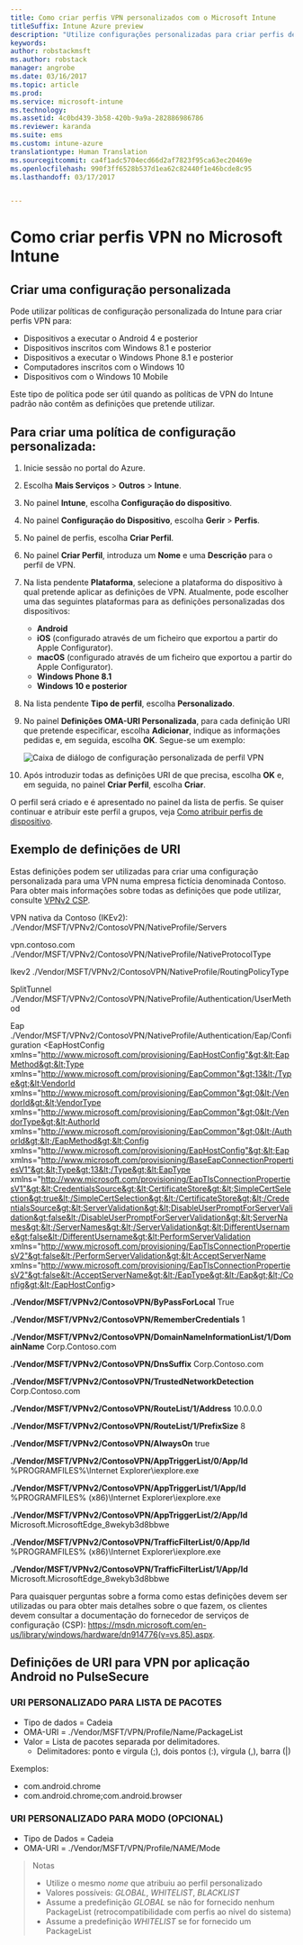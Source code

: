 ```yaml
---
title: Como criar perfis VPN personalizados com o Microsoft Intune
titleSuffix: Intune Azure preview
description: "Utilize configurações personalizadas para criar perfis de VPN no Intune."
keywords: 
author: robstackmsft
ms.author: robstack
manager: angrobe
ms.date: 03/16/2017
ms.topic: article
ms.prod: 
ms.service: microsoft-intune
ms.technology: 
ms.assetid: 4c0bd439-3b58-420b-9a9a-282886986786
ms.reviewer: karanda
ms.suite: ems
ms.custom: intune-azure
translationtype: Human Translation
ms.sourcegitcommit: ca4f1adc5704ecd66d2af7823f95ca63ec20469e
ms.openlocfilehash: 990f3ff6528b537d1ea62c82440f1e46bcde8c95
ms.lasthandoff: 03/17/2017


---
```


# <a name="how-to-create-custom-vpn-profiles-in-microsoft-intune"></a>Como criar perfis VPN no Microsoft Intune

## <a name="create-a-custom-configuration"></a>Criar uma configuração personalizada
Pode utilizar políticas de configuração personalizada do Intune para criar perfis VPN para:

* Dispositivos a executar o Android 4 e posterior
* Dispositivos inscritos com Windows 8.1 e posterior
* Dispositivos a executar o Windows Phone 8.1 e posterior
* Computadores inscritos com o Windows 10 
* Dispositivos com o Windows 10 Mobile

Este tipo de política pode ser útil quando as políticas de VPN do Intune padrão não contêm as definições que pretende utilizar.

## <a name="to-create-a-custom-configuration-policy"></a>Para criar uma política de configuração personalizada:

1. Inicie sessão no portal do Azure.
2. Escolha **Mais Serviços** > **Outros** > **Intune**.
3. No painel **Intune**, escolha **Configuração do dispositivo**.
4. No painel **Configuração do Dispositivo**, escolha **Gerir** > **Perfis**.
5. No painel de perfis, escolha **Criar Perfil**.
6. No painel **Criar Perfil**, introduza um **Nome** e uma **Descrição** para o perfil de VPN.
7. Na lista pendente **Plataforma**, selecione a plataforma do dispositivo à qual pretende aplicar as definições de VPN. Atualmente, pode escolher uma das seguintes plataformas para as definições personalizadas dos dispositivos:
    - **Android**
    - **iOS** (configurado através de um ficheiro que exportou a partir do Apple Configurator).
    - **macOS** (configurado através de um ficheiro que exportou a partir do Apple Configurator).
    - **Windows Phone 8.1**
    - **Windows 10 e posterior**
6. Na lista pendente **Tipo de perfil**, escolha **Personalizado**.
7. No painel **Definições OMA-URI Personalizada**, para cada definição URI que pretende especificar, escolha **Adicionar**, indique as informações pedidas e, em seguida, escolha **OK**. Segue-se um exemplo:

   ![Caixa de diálogo de configuração personalizada de perfil VPN](./media/Intune_Add_VPN_URI.png)

4.  Após introduzir todas as definições URI de que precisa, escolha **OK** e, em seguida, no painel **Criar Perfil**, escolha **Criar**.

O perfil será criado e é apresentado no painel da lista de perfis.
Se quiser continuar e atribuir este perfil a grupos, veja [Como atribuir perfis de dispositivo](how-to-assign-device-profiles.md).

## <a name="example-uri-settings"></a>Exemplo de definições de URI

Estas definições podem ser utilizadas para criar uma configuração personalizada para uma VPN numa empresa fictícia denominada Contoso.
Para obter mais informações sobre todas as definições que pode utilizar, consulte [VPNv2 CSP](https://msdn.microsoft.com/en-us/library/windows/hardware/dn914776.aspx).

VPN nativa da Contoso (IKEv2): ./Vendor/MSFT/VPNv2/ContosoVPN/NativeProfile/Servers

vpn.contoso.com ./Vendor/MSFT/VPNv2/ContosoVPN/NativeProfile/NativeProtocolType

Ikev2 ./Vendor/MSFT/VPNv2/ContosoVPN/NativeProfile/RoutingPolicyType

SplitTunnel ./Vendor/MSFT/VPNv2/ContosoVPN/NativeProfile/Authentication/UserMethod

Eap ./Vendor/MSFT/VPNv2/ContosoVPN/NativeProfile/Authentication/Eap/Configuration &lt;EapHostConfig xmlns="http://www.microsoft.com/provisioning/EapHostConfig"&gt;&lt;EapMethod&gt;&lt;Type xmlns="http://www.microsoft.com/provisioning/EapCommon"&gt;13&lt;/Type&gt;&lt;VendorId xmlns="http://www.microsoft.com/provisioning/EapCommon"&gt;0&lt;/VendorId&gt;&lt;VendorType xmlns="http://www.microsoft.com/provisioning/EapCommon"&gt;0&lt;/VendorType&gt;&lt;AuthorId xmlns="http://www.microsoft.com/provisioning/EapCommon"&gt;0&lt;/AuthorId&gt;&lt;/EapMethod&gt;&lt;Config xmlns="http://www.microsoft.com/provisioning/EapHostConfig"&gt;&lt;Eap xmlns="http://www.microsoft.com/provisioning/BaseEapConnectionPropertiesV1"&gt;&lt;Type&gt;13&lt;/Type&gt;&lt;EapType xmlns="http://www.microsoft.com/provisioning/EapTlsConnectionPropertiesV1"&gt;&lt;CredentialsSource&gt;&lt;CertificateStore&gt;&lt;SimpleCertSelection&gt;true&lt;/SimpleCertSelection&gt;&lt;/CertificateStore&gt;&lt;/CredentialsSource&gt;&lt;ServerValidation&gt;&lt;DisableUserPromptForServerValidation&gt;false&lt;/DisableUserPromptForServerValidation&gt;&lt;ServerNames&gt;&lt;/ServerNames&gt;&lt;/ServerValidation&gt;&lt;DifferentUsername&gt;false&lt;/DifferentUsername&gt;&lt;PerformServerValidation xmlns="http://www.microsoft.com/provisioning/EapTlsConnectionPropertiesV2"&gt;false&lt;/PerformServerValidation&gt;&lt;AcceptServerName xmlns="http://www.microsoft.com/provisioning/EapTlsConnectionPropertiesV2"&gt;false&lt;/AcceptServerName&gt;&lt;/EapType&gt;&lt;/Eap&gt;&lt;/Config&gt;&lt;/EapHostConfig&gt;

**./Vendor/MSFT/VPNv2/ContosoVPN/ByPassForLocal** True

**./Vendor/MSFT/VPNv2/ContosoVPN/RememberCredentials** 1

**./Vendor/MSFT/VPNv2/ContosoVPN/DomainNameInformationList/1/DomainName** Corp.Contoso.com

**./Vendor/MSFT/VPNv2/ContosoVPN/DnsSuffix** Corp.Contoso.com

**./Vendor/MSFT/VPNv2/ContosoVPN/TrustedNetworkDetection** Corp.Contoso.com

**./Vendor/MSFT/VPNv2/ContosoVPN/RouteList/1/Address** 10.0.0.0

**./Vendor/MSFT/VPNv2/ContosoVPN/RouteList/1/PrefixSize** 8

**./Vendor/MSFT/VPNv2/ContosoVPN/AlwaysOn** true

**./Vendor/MSFT/VPNv2/ContosoVPN/AppTriggerList/0/App/Id** %PROGRAMFILES%\Internet Explorer\iexplore.exe

**./Vendor/MSFT/VPNv2/ContosoVPN/AppTriggerList/1/App/Id** %PROGRAMFILES% (x86)\Internet Explorer\iexplore.exe

**./Vendor/MSFT/VPNv2/ContosoVPN/AppTriggerList/2/App/Id** Microsoft.MicrosoftEdge_8wekyb3d8bbwe

**./Vendor/MSFT/VPNv2/ContosoVPN/TrafficFilterList/0/App/Id** %PROGRAMFILES% (x86)\Internet Explorer\iexplore.exe

**./Vendor/MSFT/VPNv2/ContosoVPN/TrafficFilterList/1/App/Id** Microsoft.MicrosoftEdge_8wekyb3d8bbwe

Para quaisquer perguntas sobre a forma como estas definições devem ser utilizadas ou para obter mais detalhes sobre o que fazem, os clientes devem consultar a documentação do fornecedor de serviços de configuração (CSP): https://msdn.microsoft.com/en-us/library/windows/hardware/dn914776(v=vs.85).aspx.

## <a name="uri-settings-for-android-per-app-vpn-on-pulsesecure"></a>Definições de URI para VPN por aplicação Android no PulseSecure
### <a name="custom-uri-for-package-list"></a>URI PERSONALIZADO PARA LISTA DE PACOTES
-  Tipo de dados = Cadeia
-  OMA-URI = ./Vendor/MSFT/VPN/Profile/Name/PackageList
-  Valor = Lista de pacotes separada por delimitadores.
   - Delimitadores: ponto e vírgula (;), dois pontos (:), vírgula (,), barra (|)

Exemplos:
- com.android.chrome
- com.android.chrome;com.android.browser

### <a name="custom-uri-for-mode-optional"></a>URI PERSONALIZADO PARA MODO (OPCIONAL)
- Tipo de Dados = Cadeia
- OMA-URI = ./Vendor/MSFT/VPN/Profile/NAME/Mode

> Notas
> - Utilize o mesmo *nome* que atribuiu ao perfil personalizado
> - Valores possíveis: *GLOBAL*, *WHITELIST*, *BLACKLIST*
> - Assume a predefinição *GLOBAL* se não for fornecido nenhum PackageList (retrocompatibilidade com perfis ao nível do sistema)
> - Assume a predefinição *WHITELIST* se for fornecido um PackageList




